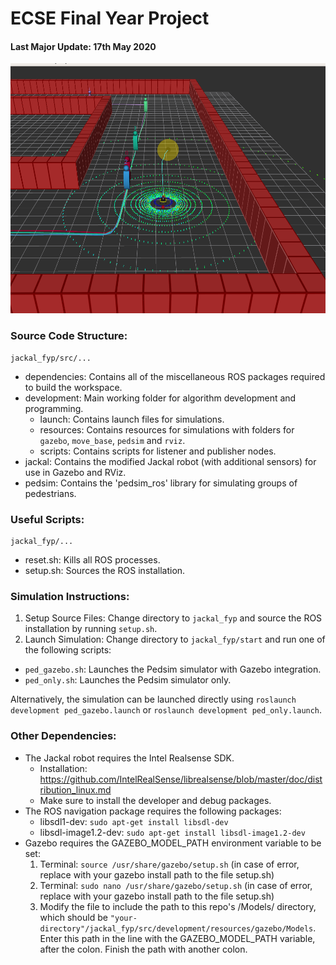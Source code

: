 # ECSE Final Year Project

#### Last Major Update: 17th May 2020
<img src="https://github.com/sygoh23/jackal_fyp/blob/master/.images/02-jackal-pedsim.png" height="400">

### Source Code Structure:
```
jackal_fyp/src/...
```
- dependencies: Contains all of the miscellaneous ROS packages required to build the workspace.
- development: Main working folder for algorithm development and programming.
  - launch: Contains launch files for simulations.
  - resources: Contains resources for simulations with folders for `gazebo`, `move_base`, `pedsim` and `rviz`.
  - scripts: Contains scripts for listener and publisher nodes.
- jackal: Contains the modified Jackal robot (with additional sensors) for use in Gazebo and RViz.
- pedsim: Contains the 'pedsim_ros' library for simulating groups of pedestrians.

### Useful Scripts:
```
jackal_fyp/...
```
- reset.sh: Kills all ROS processes.
- setup.sh: Sources the ROS installation.

### Simulation Instructions:
1. Setup Source Files: Change directory to `jackal_fyp` and source the ROS installation by running `setup.sh`.
2. Launch Simulation: Change directory to `jackal_fyp/start` and run one of the following scripts:
 * `ped_gazebo.sh`: Launches the Pedsim simulator with Gazebo integration.
 * `ped_only.sh`: Launches the Pedsim simulator only.

Alternatively, the simulation can be launched directly using `roslaunch development ped_gazebo.launch` or `roslaunch development ped_only.launch`.


### Other Dependencies:
* The Jackal robot requires the Intel Realsense SDK.
  * Installation: https://github.com/IntelRealSense/librealsense/blob/master/doc/distribution_linux.md
  * Make sure to install the developer and debug packages.
* The ROS navigation package requires the following packages:
  * libsdl1-dev: `sudo apt-get install libsdl-dev`
  * libsdl-image1.2-dev: `sudo apt-get install libsdl-image1.2-dev`
* Gazebo requires the GAZEBO_MODEL_PATH environment variable to be set:
  1. Terminal: `source /usr/share/gazebo/setup.sh` (in case of error, replace with your gazebo install path to the file setup.sh)
  2. Terminal: `sudo nano /usr/share/gazebo/setup.sh` (in case of error, replace with your gazebo install path to the file setup.sh)
  3. Modify the file to include the path to this repo's /Models/ directory, which should be `"your-directory"/jackal_fyp/src/development/resources/gazebo/Models`. Enter this path in the line with the GAZEBO_MODEL_PATH variable, after the colon. Finish the path with another colon.
